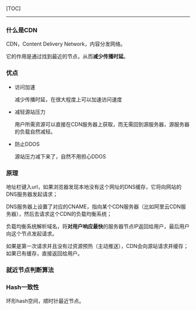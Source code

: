 [TOC]

---



### 什么是CDN

CDN，Content Delivery Network，内容分发网络。

它的作用是通过找到最近的节点，从而**减少传播时延**。



### 优点

* 访问加速

    减少传播时延，在很大程度上可以加速访问速度

* 减轻源站压力

    用户所需资源可以直接在CDN服务器上获取，而无需回到源服务器，源服务器的负载自然减轻。

* 防止DDOS

    源站压力减下来了，自然不用担心DDOS



### 原理

地址栏键入url，如果浏览器发现本地没有这个网址的DNS缓存，它将向网站的DNS服务器发起请求；

DNS服务器上设置了对应的CNAME，指向某个CDN服务器（比如阿里云CDN服务器），然后去请求这个CDN的负载均衡系统；

负载均衡系统解析域名，将**对用户响应最快**的服务器节点IP返回给用户，最后用户向这个节点发起请求。

如果是第一次请求并且没有过资源预热（主动推送），CDN会向源站请求并缓存；如果已有缓存，直接返回给用户。



### 就近节点判断算法





### Hash一致性

环形hash空间，顺时针最近节点。

